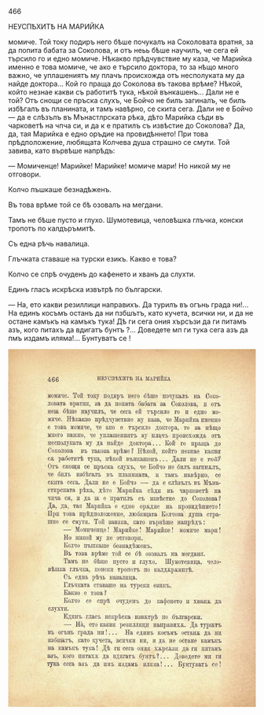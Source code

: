 ﻿466

НЕУСПѢХИТѢ НА МАРИЙКА

момиче. Той току подиръ него бѣше почукалъ на Соколовата вратня, за да попита бабата за Соколова, и отъ неьь бѣше научилъ, че сега ей търсило го и едно момиче. Нѣкакво прѣдчувствие му каза, че Марийка именно е това момиче, че ако е търсило доктора, то за нѣщо много важно, че уплашениятъ му плачъ происхожда отъ несполуката му да найде доктора... Кой го праща до Соколова въ такова врѣме? Нѣкой, който незнае какви съ работитѣ тука, нѣкой вънкашенъ... Дали не е той? Отъ снощи се пръска слухъ, че Бойчо не билъ загиналъ, че билъ избѣгалъ въ планината, и тамъ навѣрно, се скита сега. Дали не е Бойчо — да е слѣзълъ въ Мънастлрската рѣка, дѣто Марийка сѣди въ чарковетѣ на чпча си, и да к е пратилъ съ извѣстие до Соколова? Да, да, тая Марийка е едно оръдие на провидѣннето! При това прѣдположение, любящата Колчева душа страшно се смути. Той завива, като вървѣше напрѣдъ:

— Момиченце! Марийке! Марийке! момиче мари! Но никой му не отговори.

Колчо пъшкаше безнадѣженъ.

Въ това врѣме той се бѣ озовалъ на мегдани.

Тамъ не бѣше пусто и глухо. Шумотевица, человѣшка глъчка, конски тропотъ по калдъръмитѣ.

Съ една рѣчь навалица.

Глъчката ставаше на турски езикъ. Какво е това?

Колчо се спрѣ очуденъ до кафенето и хванъ да слухти.

Единъ гласъ искрѣска извътрѣ по български.

— На, ето какви резиллици направихъ. Да турилъ въ огънь града ни!... На единъ косъмъ останъ да ни пзбшътъ, като кучета, всички ни, и да не остане камъкъ на камъкъ тука! Дѣ ги сега ония хърсъзи да ги питамъ азъ, кого питахъ да вдигатъ бунтъ ?... Доведете мп ги тука сега азъ да пмъ издамъ иляма!... Бунтуватъ се !

![original](images/519.jpg)

